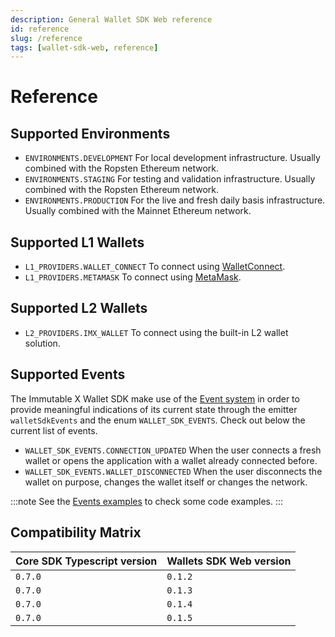 ```yaml
---
description: General Wallet SDK Web reference
id: reference
slug: /reference
tags: [wallet-sdk-web, reference]
---
```


# Reference

## Supported Environments

- `ENVIRONMENTS.DEVELOPMENT` For local development infrastructure. Usually combined with the Ropsten Ethereum network.
- `ENVIRONMENTS.STAGING` For testing and validation infrastructure. Usually combined with the Ropsten Ethereum
  network.
- `ENVIRONMENTS.PRODUCTION` For the live and fresh daily basis infrastructure. Usually combined with the Mainnet
  Ethereum network.

## Supported L1 Wallets

- `L1_PROVIDERS.WALLET_CONNECT` To connect using [WalletConnect](https://docs.walletconnect.com).
- `L1_PROVIDERS.METAMASK` To connect using [MetaMask](https://docs.metamask.io/guide).

## Supported L2 Wallets

- `L2_PROVIDERS.IMX_WALLET` To connect using the built-in L2 wallet solution.

## Supported Events

The Immutable X Wallet SDK make use of the [Event system](https://developer.mozilla.org/en-US/docs/Learn/JavaScript/Building_blocks/Events) in order to provide meaningful indications of its current state through the emitter `walletSdkEvents` and the enum `WALLET_SDK_EVENTS`. Check out below the current list of events.

- `WALLET_SDK_EVENTS.CONNECTION_UPDATED` When the user connects a fresh wallet or opens the application with a wallet already connected before.
- `WALLET_SDK_EVENTS.WALLET_DISCONNECTED` When the user disconnects the wallet on purpose, changes the wallet itself or changes the network.

:::note
See the [Events examples](/sdk-docs/wallet-sdk-web/code-examples#events) to check some code examples.
:::

## Compatibility Matrix

| Core SDK Typescript version  | Wallets SDK Web version |
| ---------------------------- | ----------------------- |
| `0.7.0`                      | `0.1.2`                 |
| `0.7.0`                      | `0.1.3`                 |
| `0.7.0`                      | `0.1.4`                 |
| `0.7.0`                      | `0.1.5`                 |
